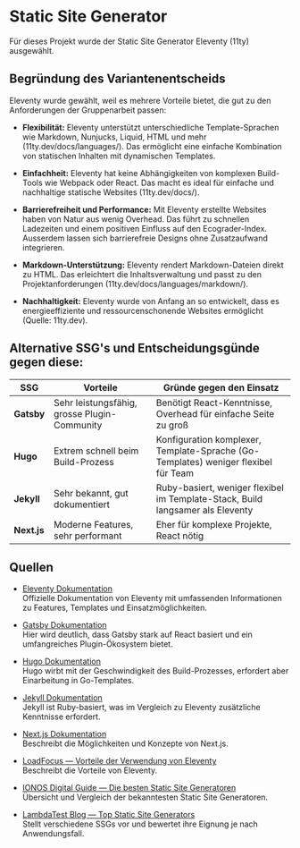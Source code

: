  # Static Site Generator

Für dieses Projekt wurde der Static Site Generator Eleventy (11ty) ausgewählt.

## Begründung des Variantenentscheids
Eleventy wurde gewählt, weil es mehrere Vorteile bietet, die gut zu den Anforderungen der Gruppenarbeit passen:

- **Flexibilität:**
Eleventy unterstützt unterschiedliche Template-Sprachen wie Markdown, Nunjucks, Liquid, HTML und mehr (11ty.dev/docs/languages/). Das ermöglicht eine einfache Kombination von statischen Inhalten mit dynamischen Templates.

- **Einfachheit:**
Eleventy hat keine Abhängigkeiten von komplexen Build-Tools wie Webpack oder React. Das macht es ideal für einfache und nachhaltige statische Websites (11ty.dev/docs/).

- **Barrierefreiheit und Performance:**
Mit Eleventy erstellte Websites haben von Natur aus wenig Overhead. Das führt zu schnellen Ladezeiten und einem positiven Einfluss auf den Ecograder-Index. Ausserdem lassen sich barrierefreie Designs ohne Zusatzaufwand integrieren.

- **Markdown-Unterstützung:**
Eleventy rendert Markdown-Dateien direkt zu HTML. Das erleichtert die Inhaltsverwaltung und passt zu den Projektanforderungen (11ty.dev/docs/languages/markdown/).

- **Nachhaltigkeit:**
Eleventy wurde von Anfang an so entwickelt, dass es energieeffiziente und ressourcenschonende Websites ermöglicht (Quelle: 11ty.dev).

## Alternative SSG's und Entscheidungsgünde gegen diese:

| SSG | Vorteile | Gründe gegen den Einsatz |
|------|----------|-------------------------|
| **Gatsby** | Sehr leistungsfähig, grosse Plugin-Community | Benötigt React-Kenntnisse, Overhead für einfache Seite zu groß |
| **Hugo** | Extrem schnell beim Build-Prozess | Konfiguration komplexer, Template-Sprache (Go-Templates) weniger flexibel für Team |
| **Jekyll** | Sehr bekannt, gut dokumentiert | Ruby-basiert, weniger flexibel im Template-Stack, Build langsamer als Eleventy |
| **Next.js** | Moderne Features, sehr performant | Eher für komplexe Projekte, React nötig |

## Quellen

- [Eleventy Dokumentation](https://www.11ty.dev/docs/)  
  Offizielle Dokumentation von Eleventy mit umfassenden Informationen zu Features, Templates und Einsatzmöglichkeiten.

- [Gatsby Dokumentation](https://www.gatsbyjs.com/docs/)  
  Hier wird deutlich, dass Gatsby stark auf React basiert und ein umfangreiches Plugin-Ökosystem bietet.

- [Hugo Dokumentation](https://gohugo.io/documentation/)  
  Hugo wirbt mit der Geschwindigkeit des Build-Prozesses, erfordert aber Einarbeitung in Go-Templates.

- [Jekyll Dokumentation](https://jekyllrb.com/docs/)  
  Jekyll ist Ruby-basiert, was im Vergleich zu Eleventy zusätzliche Kenntnisse erfordert.

- [Next.js Dokumentation](https://nextjs.org/docs)  
  Beschreibt die Möglichkeiten und Konzepte von Next.js.

- [LoadFocus — Vorteile der Verwendung von Eleventy](https://loadfocus.com/de-de/glossary/eleventy-11ty#:~:text=Vorteile%20der%20Verwendung%20von%20Eleventy,zu%20schnelleren%20und%20zug%C3%A4nglicheren%20Websites.)  
  Beschreibt die Vorteile von Eleventy.

- [IONOS Digital Guide — Die besten Static Site Generatoren](http://ionos.de/digitalguide/websites/webseiten-erstellen/die-besten-static-site-generatoren/)  
  Übersicht und Vergleich der bekanntesten Static Site Generatoren.
- [LambdaTest Blog — Top Static Site Generators](https://www.lambdatest.com/blog/top-static-site-generators/)  
  Stellt verschiedene SSGs vor und bewertet ihre Eignung je nach Anwendungsfall.

